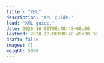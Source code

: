 ```yaml
---
title : "XML"
description: "XML guide."
lead: "XML guide."
date: 2020-10-06T08:48:45+00:00
lastmod: 2020-10-06T08:48:45+00:00
draft: false
images: []
weight: 5000
---
```

